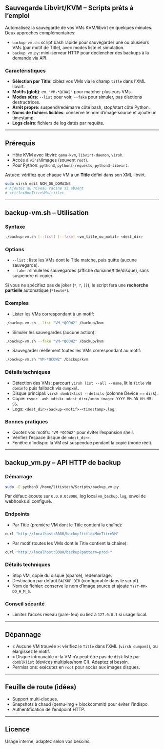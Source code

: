 ## Sauvegarde Libvirt/KVM – Scripts prêts à l’emploi

Automatisez la sauvegarde de vos VMs KVM/libvirt en quelques minutes. Deux approches complémentaires:

- `backup-vm.sh`: script bash rapide pour sauvegarder une ou plusieurs VMs (par motif de Title), avec modes liste et simulation.
- `backup_vm.py`: mini-serveur HTTP pour déclencher des backups à la demande via API.

### Caractéristiques
- **Sélection par Title**: ciblez vos VMs via le champ `title` dans l’XML libvirt.
- **Motifs (glob)**: ex. `"VM-*QCOW2"` pour matcher plusieurs VMs.
- **Modes sûrs**: `--list` pour voir, `--fake` pour simuler, pas d’actions destructrices.
- **Arrêt propre**: suspend/redémarre côté bash, stop/start côté Python.
- **Noms de fichiers lisibles**: conserve le nom d’image source et ajoute un timestamp.
- **Logs clairs**: fichiers de log datés par requête.

---

## Prérequis 
- Hôte KVM avec libvirt: `qemu-kvm`, `libvirt-daemon`, `virsh`.
- Accès à `virsh`/images (souvent `root`).
- Pour Python: `python3`, `python3-requests`, `python3-libvirt`.

Astuce: vérifiez que chaque VM a un **Title** défini dans son XML libvirt.

```bash
sudo virsh edit NOM_DU_DOMAINE
# Ajoutez au niveau racine si absent
# <title>MonTitreVM</title>
```

---

## backup-vm.sh – Utilisation

### Syntaxe
```bash
./backup-vm.sh [--list] [--fake] <vm_title_ou_motif> <dest_dir>
```

### Options
- `--list` : liste les VMs dont le Title matche, puis quitte (aucune sauvegarde).
- `--fake` : simule les sauvegardes (affiche domaine/title/disque), sans suspendre ni copier.

Si vous ne spécifiez pas de joker (`*`, `?`, `[]`), le script fera une **recherche partielle** automatique (`*texte*`).

### Exemples
- Lister les VMs correspondant à un motif:
```bash
./backup-vm.sh --list "VM-*QCOW2" /backup/kvm
```

- Simuler les sauvegardes (aucune action):
```bash
./backup-vm.sh --fake "VM-*QCOW2" /backup/kvm
```

- Sauvegarder réellement toutes les VMs correspondant au motif:
```bash
./backup-vm.sh "VM-*QCOW2" /backup/kvm
```

### Détails techniques
- Détection des VMs: parcourt `virsh list --all --name`, lit le `Title` via `dominfo` puis fallback via `dumpxml`.
- Disque principal: `virsh domblklist --details` (colonne Device == `disk`).
- Copie: `rsync -avh <disk> <dest_dir>/<nom_image>.YYYY-MM-DD_HH-MM-SS`.
- Logs: `<dest_dir>/backup-<motif>-<timestamp>.log`.

### Bonnes pratiques
- Quotez vos motifs: `"VM-*QCOW2"` pour éviter l’expansion shell.
- Vérifiez l’espace disque de `<dest_dir>`.
- Fenêtre d’indispo: la VM est suspendue pendant la copie (mode réel).

---

## backup_vm.py – API HTTP de backup

### Démarrage
```bash
sudo -E python3 /home/litistech/Scripts/backup_vm.py
```

Par défaut: écoute sur `0.0.0.0:8080`, log local `vm_backup.log`, envoi de webhooks si configuré.

### Endpoints
- Par Title (première VM dont le Title contient la chaîne):
```bash
curl "http://localhost:8080/backup?title=MonTitreVM"
```

- Par motif (toutes les VMs dont le Title contient la chaîne):
```bash
curl "http://localhost:8080/backup?pattern=prod-"
```

### Détails techniques
- Stop VM, copie du disque (sparse), redémarrage.
- Destination par défaut `BACKUP_DIR` (configurable dans le script).
- Nom de fichier: conserve le nom d’image source et ajoute `YYYY-MM-DD_H_M_S`.

### Conseil sécurité
- Limitez l’accès réseau (pare-feu) ou liez à `127.0.0.1` si usage local.

---

## Dépannage
- « Aucune VM trouvée »: vérifiez le `Title` dans l’XML (`virsh dumpxml`), ou élargissez le motif.
- « Disque introuvable »: la VM n’a peut‑être pas de `disk` listé par `domblklist` (devices multiples/nom CI). Adaptez si besoin.
- Permissions: exécutez en `root` pour accès aux images disques.

---

## Feuille de route (idées)
- Support multi‑disques.
- Snapshots à chaud (qemu‑img + blockcommit) pour éviter l’indispo.
- Authentification de l’endpoint HTTP.

---

## Licence
Usage interne; adaptez selon vos besoins.


